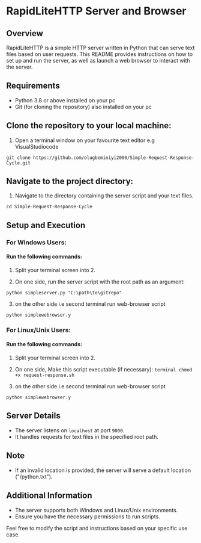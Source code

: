 # RapidLiteHTTP Server and Browser

## Overview

RapidLiteHTTP is a simple HTTP server written in Python that can serve text files based on user requests. This README provides instructions on how to set up and run the server, as well as launch a web browser to interact with the server.

## Requirements

- Python 3.8 or above installed on your pc
- Git (for cloning the repository) also installed on your pc

## Clone the repository to your local machine:
1. Open a terminal window on your favourite text editor e.g VisualStudiocode

```terminal
git clone https://github.com/olugbeminiyi2000/Simple-Request-Response-Cycle.git
```

## Navigate to the project directory:
1. Navigate to the directory containing the server script and your text files.

```terminal
cd Simple-Request-Response-Cycle
```
## Setup and Execution

### For Windows Users:


#### Run the following commands:
   1. Split your terminal screen into 2.
   
   2. On one side, run the server script with the root path as an argument:
   ```terminal
   python simpleserver.py "C:\path\to\gitrepo"
   ```
   3. on the other side i.e second terminal run web-browser script
   ```terminal
   python simplewebrowser.y
   ```
### For Linux/Unix Users:

#### Run the following commands:
   1. Split your terminal screen into 2.
   
   2. On one side, Make this script executable (if necessary):
    ```terminal
    chmod +x request-response.sh
    ```
   3. on the other side i.e second terminal run web-browser script
   ```terminal
   python simplewebrowser.y
   ```
## Server Details

- The server listens on `localhost` at port `9000`.
- It handles requests for text files in the specified root path.

## Note

- If an invalid location is provided, the server will serve a default location ("/python.txt").

## Additional Information

- The server supports both Windows and Linux/Unix environments.
- Ensure you have the necessary permissions to run scripts.

Feel free to modify the script and instructions based on your specific use case.


